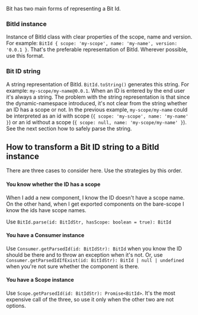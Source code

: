 Bit has two main forms of representing a Bit Id.

### BitId instance
Instance of BitId class with clear properties of the scope, name and version.
For example: `BitId { scope: 'my-scope', name: 'my-name', version: '0.0.1 }`.
That's the preferable representation of BitId. Wherever possible, use this format.

### Bit ID string
A string representation of BitId. `BitId.toString()` generates this string.
For example: `my-scope/my-name@0.0.1`.
When an ID is entered by the end user it's always a string.
The problem with the string representation is that since the dynamic-namespace introduced, it's not clear from the string whether an ID has a scope or not.
In the previous example, `my-scope/my-name` could be interpreted as an id with scope (`{ scope: 'my-scope', name: 'my-name' }`) or an id without a scope (`{ scope: null, name: 'my-scope/my-name' }`).
See the next section how to safely parse the string.

## How to transform a Bit ID string to a BitId instance
There are three cases to consider here. Use the strategies by this order.

#### You know whether the ID has a scope
When I add a new component, I know the ID doesn't have a scope name.
On the other hand, when I get exported components on the bare-scope I know the ids have scope names.

Use `BitId.parse(id: BitIdStr, hasScope: boolean = true): BitId`

#### You have a Consumer instance

Use `Consumer.getParsedId(id: BitIdStr): BitId` when you know the ID should be there and to throw an exception when it's not.
Or, use `Consumer.getParsedIdIfExist(id: BitIdStr): BitId | null | undefined` when you're not sure whether the component is there.

#### You have a Scope instance

Use `Scope.getParsedId(id: BitIdStr): Promise<BitId>`.
It's the most expensive call of the three, so use it only when the other two are not options.

